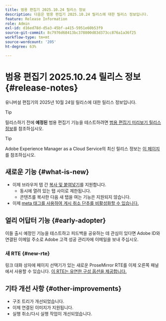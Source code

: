 ```yaml
---
title: 범용 편집기 2025.10.24 릴리스 정보
description: 다음은 범용 편집기 2025.10.24 릴리스에 대한 릴리스 정보입니다.
feature: Release Information
role: Admin
exl-id: d16ed78d-d5a3-45bf-a415-5951e60b53f9
source-git-commit: 8c7976d68413bc378800d83d373cc876a1a36f25
workflow-type: tm+mt
source-wordcount: '205'
ht-degree: 63%

---
```



# 범용 편집기 2025.10.24 릴리스 정보 {#release-notes}

유니버설 편집기의 2025년 10월 24일 릴리스에 대한 릴리스 정보입니다.

>[!TIP]
>
>릴리스하기 전에 **예정된** 범용 편집기 기능을 테스트하려면 [범용 편집기 미리보기 릴리스 정보](/help/release-notes/universal-editor/preview.md)를 참조하십시오.

>[!TIP]
>
>Adobe Experience Manager as a Cloud Service의 최신 릴리스 정보는 [이 페이지](/help/release-notes/release-notes-cloud/release-notes-current.md)를 참조하십시오.

## 새로운 기능 {#what-is-new}

* 이제 브라우저 탭 간 [복사 및 붙여넣기](/help/sites-cloud/authoring/universal-editor/authoring.md#copy-paste)를 지원합니다.
   * 동시에 열려 있는 탭 사이로 제한됩니다.
   * 콘텐츠를 복사한 다음 새 탭을 여는 기능은 지원되지 않습니다.
* 이제 [meta 태그를 사용하여 게시 취소 단추를 비활성화할 수 있습니다.](/help/implementing/universal-editor/customizing.md#meta-tags)

## 얼리 어답터 기능 {#early-adopter}

이들 출시 예정인 기능을 테스트하고 피드백을 공유하는 데 관심이 있다면 Adobe ID와 연결된 이메일 주소로 Adobe 고객 성공 관리자에 이메일을 보내 주십시오.

### 새 RTE {#new-rte}

링크 대화 상자에 페이지 선택기가 있는 새로운 ProseMirror RTE를 이제 오른쪽 패널에서 사용할 수 있습니다. [이 RTE는 유연한 구성 옵션을 제공합니다.](/help/implementing/universal-editor/configure-rte.md)

## 기타 개선 사항 {#other-improvements}

* 구조 트리가 개선되었습니다.
* 이제 연결된 이미지가 지원됩니다.
* 실행 취소/다시 실행 작업이 개선되었습니다.